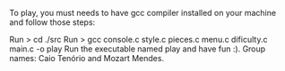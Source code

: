

To play, you must needs to have gcc compiler installed on your machine and follow those steps:

Run > cd ./src
Run > gcc console.c style.c pieces.c menu.c dificulty.c main.c -o play
Run the executable named play and have fun :).
Group names: Caio Tenório and Mozart Mendes.
